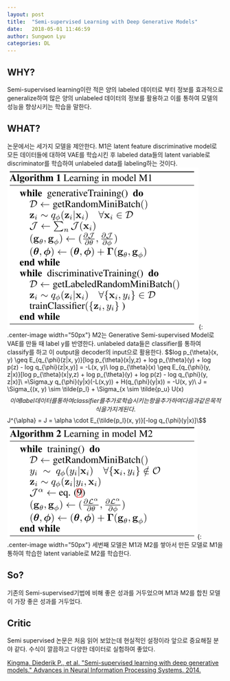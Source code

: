 ```yaml
---
layout: post
title:  "Semi-supervised Learning with Deep Generative Models"
date:   2018-05-01 11:46:59
author: Sungwon Lyu
categories: DL
---
```


## WHY? 
Semi-supervised learning이란 적은 양의 labeled 데이터로 부터 정보를 효과적으로 generalize하여 많은 양의 unlabeled 데이터의 정보를 활용하고 이를 통하여 모델의 성능을 향상시키는 학습을 말한다. 

## WHAT?
논문에서는 세가지 모델을 제안한다. M1은 latent feature discriminative model로 모든 데이터들에 대하여 VAE를 학습시킨 후 labeled data들의 latent variable로 discriminator를 학습하여 unlabeled data를 labeling하는 것이다. 
![image](/assets/images/sdgm1.png){: .center-image width="50px"}
M2는 Generative Semi-supervised Model로 VAE를 만들 때 label y를 반영한다. unlabeled data들은 classifier를 통하여 classify를 하고 이 output을 decoder의 input으로 활용한다. 
$$log p_{\theta}(x, y)  \geq E_{q_{\phi}(z|x, y)}[log p_{\theta}(x|y,z) + log p_{\theta}(y) + log p(z) - log q_{\phi}(z|x,y)] = -L(x, y)\\
log p_{\theta}(x)  \geq E_{q_{\phi}(y, z|x)}[log p_{\theta}(x|y,z) + log p_{\theta}(y) + log p(z) - log q_{\phi}(y, z|x)]\\
=\Sigma_y q_{\phi}(y|x)(-L(x,y)) + H(q_{\phi}(y|x)) = -U(x, y)\\
J = \Sigma_{(x, y) \sim \tilde{p_l} + \Sigma_{x \sim \tilde{p_u} U(x)$$
이에 label데이터를 통하여 classifier를 추가로 학습시키는 항을 추가하여 다음과 같은 목적식을 가지게 된다.
$$J^{\alpha} = J = \alpha \cdot E_{\tilde{p_l}(x, y)}[-log q_{\phi}(y|x)]\\$$
![image](/assets/images/sdgm2.png){: .center-image width="50px"}
세번째 모델은 M1과 M2를 쌓아서 만든 모델로 M1을 통하여 학습한 latent variable로 M2를 학습한다. 

## So?
기존의 Semi-supervised기법에 비해 좋은 성과를 거두었으며 M1과 M2를 합친 모델이 가장 좋은 성과를 거두었다. 

## Critic
Semi supervised 논문은 처음 읽어 보았는데 현실적인 설정이라 앞으로 중요해질 분야 같다. 수식이 깔끔하고 다양한 데이터로 실험하여 좋았다. 

[Kingma, Diederik P., et al. "Semi-supervised learning with deep generative models." Advances in Neural Information Processing Systems. 2014.](http://papers.nips.cc/paper/5352-semi-supervised-learning-with-deep-generative-models)
